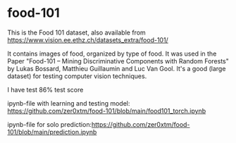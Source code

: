 # food-101
This is the Food 101 dataset, also available from https://www.vision.ee.ethz.ch/datasets_extra/food-101/


It contains images of food, organized by type of food. It was used in the Paper "Food-101 – Mining Discriminative Components with Random Forests" by Lukas Bossard, Matthieu Guillaumin and Luc Van Gool. It's a good (large dataset) for testing computer vision techniques.

I have test 86% test score

ipynb-file with learning and testing model: https://github.com/zer0xtm/food-101/blob/main/food101_torch.ipynb

ipynb-file for solo prediction:https://github.com/zer0xtm/food-101/blob/main/prediction.ipynb
